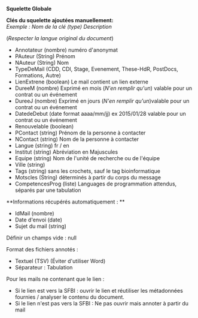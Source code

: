 **Squelette Globale**

**Clés du squelette ajoutées manuellement:**   
*Exemple : Nom de la clé (type) Description*

(*Respecter la langue original du document*)


* Annotateur (nombre) numéro d'anonymat
* PAuteur (String) Prénom 
* NAuteur  (String) Nom 
* TypeDeMail (CDD, CDI, Stage, Evenement, These-HdR, PostDocs, Formations, Autre)
* LienExtrene (boolean) Le mail contient un lien externe
* DureeM (nombre) Exprimé en mois (*N'en remplir qu'un*) valable pour un contrat ou un événement
* DureeJ (nombre) Exprimé en jours (*N'en remplir qu'un*)valable pour un contrat ou un événement
* DatedeDebut (date format aaaa/mm/jj) ex 2015/01/28 valable pour un contrat ou un événement
* Renouvelable (boolean) 
* PContact (string) Prénom de la personne à contacter
* NContact (string) Nom de la personne à contacter
* Langue (string) fr / en 
* Institut (string) Abréviation en Majuscules
* Equipe  (string) Nom de l'unité de recherche ou de l'équipe
* Ville (string) 
* Tags (string) sans les crochets, sauf le tag bioinformatique
* Motscles (String) déterminés à partir du corps du message
* CompetencesProg (liste) Languages de programmation attendus, séparés par une tabulation


**Informations récupérés automatiquement : **
* IdMail (nombre)
* Date d'envoi (date) 
* Sujet du mail (string)



Définir un champs vide : null 

Format des fichiers annotés : 
* Textuel (TSV) (Éviter d'utiliser Word)
* Séparateur : Tabulation


Pour les mails ne contenant que le lien : 
* Si le lien est vers la SFBI : ouvrir le lien et réutiliser les métadonnées fournies / analyser le contenu du document.
* Si le lien n'est pas vers la SFBI : Ne pas ouvrir mais annoter à partir du mail
